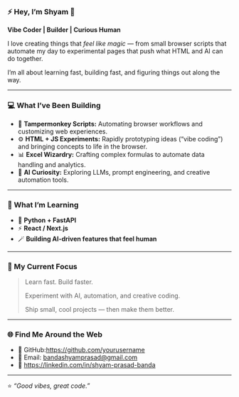 ### ⚡ Hey, I’m Shyam 👋  
**Vibe Coder | Builder | Curious Human**

I love creating things that *feel like magic* — from small browser scripts that automate my day to experimental pages that push what HTML and AI can do together.  

I’m all about learning fast, building fast, and figuring things out along the way.  

---

### 💻 What I’ve Been Building  
- 🧩 **Tampermonkey Scripts:** Automating browser workflows and customizing web experiences.  
- ⚙️ **HTML + JS Experiments:** Rapidly prototyping ideas (“vibe coding”) and bringing concepts to life in the browser.  
- 📊 **Excel Wizardry:** Crafting complex formulas to automate data handling and analytics.  
- 🤖 **AI Curiosity:** Exploring LLMs, prompt engineering, and creative automation tools.  

---

### 🧠 What I’m Learning  
- 🐍 **Python + FastAPI**  
- ⚡ **React / Next.js**  
- 🪄 **Building AI-driven features that feel human**

---

### 🌱 My Current Focus  
> Learn fast. Build faster.  
>  
> Experiment with AI, automation, and creative coding.  
>  
> Ship small, cool projects — then make them better.

---

### 🌐 Find Me Around the Web  
- 🐙 GitHub:[https://github.com/yourusername ](https://github.com/bandashyamprasad) 
- 💌 Email: bandashyamprasad@gmail.com  
- 🔗 https://linkedin.com/in/shyam-prasad-banda

---

⭐️ *“Good vibes, great code.”*
